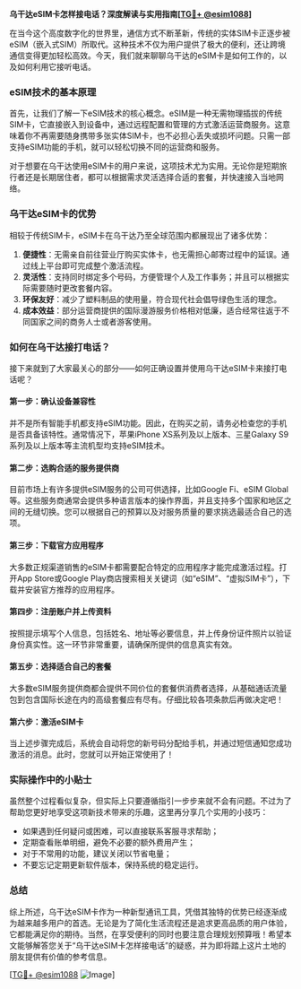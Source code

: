 **乌干达eSIM卡怎样接电话？深度解读与实用指南[[TG💪+ @esim1088](https://t.me/s/esim1088)]**

在当今这个高度数字化的世界里，通信方式不断革新，传统的实体SIM卡正逐步被eSIM（嵌入式SIM）所取代。这种技术不仅为用户提供了极大的便利，还让跨境通信变得更加轻松高效。今天，我们就来聊聊乌干达的eSIM卡是如何工作的，以及如何利用它接听电话。

### eSIM技术的基本原理

首先，让我们了解一下eSIM技术的核心概念。eSIM是一种无需物理插拔的传统SIM卡，它直接嵌入到设备中，通过远程配置和管理的方式激活运营商服务。这意味着你不再需要随身携带多张实体SIM卡，也不必担心丢失或损坏问题。只需一部支持eSIM功能的手机，就可以轻松切换不同的运营商和服务。

对于想要在乌干达使用eSIM卡的用户来说，这项技术尤为实用。无论你是短期旅行者还是长期居住者，都可以根据需求灵活选择合适的套餐，并快速接入当地网络。

### 乌干达eSIM卡的优势

相较于传统SIM卡，eSIM卡在乌干达乃至全球范围内都展现出了诸多优势：

1. **便捷性**：无需亲自前往营业厅购买实体卡，也无需担心邮寄过程中的延误。通过线上平台即可完成整个激活流程。
2. **灵活性**：支持同时绑定多个号码，方便管理个人及工作事务；并且可以根据实际需要随时更改套餐内容。
3. **环保友好**：减少了塑料制品的使用量，符合现代社会倡导绿色生活的理念。
4. **成本效益**：部分运营商提供的国际漫游服务价格相对低廉，适合经常往返于不同国家之间的商务人士或者游客使用。

### 如何在乌干达接打电话？

接下来就到了大家最关心的部分——如何正确设置并使用乌干达eSIM卡来接打电话呢？

#### 第一步：确认设备兼容性
并不是所有智能手机都支持eSIM功能。因此，在购买之前，请务必检查您的手机是否具备该特性。通常情况下，苹果iPhone XS系列及以上版本、三星Galaxy S9系列及以上版本等主流机型均支持eSIM技术。

#### 第二步：选购合适的服务提供商
目前市场上有许多提供eSIM服务的公司可供选择，比如Google Fi、eSIM Global等。这些服务商通常会提供多种语言版本的操作界面，并且支持多个国家和地区之间的无缝切换。您可以根据自己的预算以及对服务质量的要求挑选最适合自己的选项。

#### 第三步：下载官方应用程序
大多数正规渠道销售的eSIM卡都需要配合特定的应用程序才能完成激活过程。打开App Store或Google Play商店搜索相关关键词（如“eSIM”、“虚拟SIM卡”），下载并安装官方推荐的应用程序。

#### 第四步：注册账户并上传资料
按照提示填写个人信息，包括姓名、地址等必要信息，并上传身份证件照片以验证身份真实性。这一环节非常重要，请确保所提供的信息真实有效。

#### 第五步：选择适合自己的套餐
大多数eSIM服务提供商都会提供不同价位的套餐供消费者选择，从基础通话流量包到包含国际长途在内的高级套餐应有尽有。仔细比较各项条款后再做决定吧！

#### 第六步：激活eSIM卡
当上述步骤完成后，系统会自动将您的新号码分配给手机，并通过短信通知您成功激活的消息。此时，您就可以开始正常使用了！

### 实际操作中的小贴士

虽然整个过程看似复杂，但实际上只要遵循指引一步步来就不会有问题。不过为了帮助您更好地享受这项新技术带来的乐趣，这里再分享几个实用的小技巧：

- 如果遇到任何疑问或困难，可以直接联系客服寻求帮助；
- 定期查看账单明细，避免不必要的额外费用产生；
- 对于不常用的功能，建议关闭以节省电量；
- 不要忘记定期更新软件版本，保持系统的稳定运行。

### 总结

综上所述，乌干达eSIM卡作为一种新型通讯工具，凭借其独特的优势已经逐渐成为越来越多用户的首选。无论是为了简化生活流程还是追求更高品质的用户体验，它都能满足你的期待。当然，在享受便利的同时也要注意合理规划预算哦！希望本文能够解答您关于“乌干达eSIM卡怎样接电话”的疑惑，并为即将踏上这片土地的朋友提供有价值的参考信息。

[[TG💪+ @esim1088](https://t.me/s/esim1088) ![Image](https://i.postimg.cc/4NQfJmqS/Snipaste-2025-05-13-00-14-12.png)]